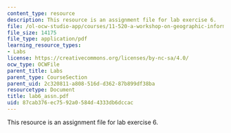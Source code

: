 ```yaml
---
content_type: resource
description: This resource is an assignment file for lab exercise 6.
file: /ol-ocw-studio-app/courses/11-520-a-workshop-on-geographic-information-systems-fall-2005/87cab376ec7592a0584d4333db6dccac_lab6_assn.pdf
file_size: 14175
file_type: application/pdf
learning_resource_types:
- Labs
license: https://creativecommons.org/licenses/by-nc-sa/4.0/
ocw_type: OCWFile
parent_title: Labs
parent_type: CourseSection
parent_uid: 2c320811-a808-516d-d362-87b899df38ba
resourcetype: Document
title: lab6_assn.pdf
uid: 87cab376-ec75-92a0-584d-4333db6dccac
---
```

This resource is an assignment file for lab exercise 6.